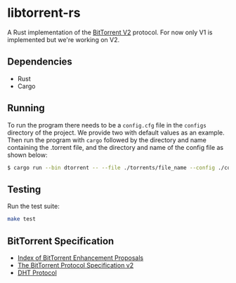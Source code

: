# libtorrent-rs

A Rust implementation of the [BitTorrent V2](http://bittorrent.org/beps/bep_0052.html) protocol. For now only V1 is implemented but we're working on V2.

## Dependencies
- Rust
- Cargo

## Running
To run the program there needs to be a `config.cfg` file in the `configs` directory of the project. We provide two with default values as an example.
Then run the program with `cargo` followed by the directory and name containing the .torrent file, and the directory and name of the config file as shown below:
```bash
$ cargo run --bin dtorrent -- --file ./torrents/file_name --config ./configs/config_file
```

## Testing
Run the test suite:
```bash
make test
```

## BitTorrent Specification

- [Index of BitTorrent Enhancement Proposals](http://bittorrent.org/beps/bep_0000.html)
- [The BitTorrent Protocol Specification v2](http://bittorrent.org/beps/bep_0052.html)
- [DHT Protocol](http://bittorrent.org/beps/bep_0005.html)
